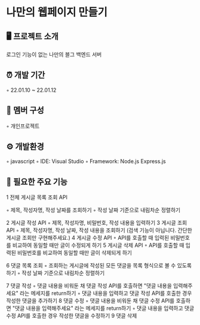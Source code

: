 # 나만의 웹페이지 만들기

## 🖥️ 프로젝트 소개

로그인 기능이 없는 나만의 블그 백엔드 서버

## ⏰ 개발 기간

◦ 22.01.10 ~ 22.01.12

## 🤼 멤버 구성

◦ 개인프로젝트

## ⚙️ 개발환경

◦ javascript
◦ IDE: Visual Studio
◦ Framework: Node.js Express.js

## 🔌 필요한 주요 기능

1 전체 게시글 목록 조회 API

◦ 제목, 작성자명, 작성 날짜를 조회하기
◦ 작성 날짜 기준으로 내림차순 정렬하기

2 게시글 작성 API
◦ 제목, 작성자명, 비밀번호, 작성 내용을 입력하기
3 게시글 조회 API
◦ 제목, 작성자명, 작성 날짜, 작성 내용을 조회하기 (검색 기능이 아닙니다. 간단한 게시글 조회만 구현해주세요.)
4 게시글 수정 API
◦ API를 호출할 때 입력된 비밀번호를 비교하여 동일할 때만 글이 수정되게 하기
5 게시글 삭제 API
◦ API를 호출할 때 입력된 비밀번호를 비교하여 동일할 때만 글이 삭제되게 하기

6 댓글 목록 조회
◦ 조회하는 게시글에 작성된 모든 댓글을 목록 형식으로 볼 수 있도록 하기
◦ 작성 날짜 기준으로 내림차순 정렬하기

7 댓글 작성
◦ 댓글 내용을 비워둔 채 댓글 작성 API를 호출하면 "댓글 내용을 입력해주세요" 라는 메세지를 return하기
◦ 댓글 내용을 입력하고 댓글 작성 API를 호출한 경우 작성한 댓글을 추가하기
8 댓글 수정
◦ 댓글 내용을 비워둔 채 댓글 수정 API를 호출하면 "댓글 내용을 입력해주세요" 라는 메세지를 return하기
◦ 댓글 내용을 입력하고 댓글 수정 API를 호출한 경우 작성한 댓글을 수정하기
9 댓글 삭제
